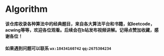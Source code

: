 # Algorithm       

#### 该仓库收录各种算法中的经典题目，来自各大算法平台和书籍，如leetcode，acwing等等，欢迎各位观看。后续会在b站发布视频讲解。记得点赞加收藏，感谢各位！

#### 如果遇到问题可以联系  `wx:18434160742`        `qq:2675304234`
